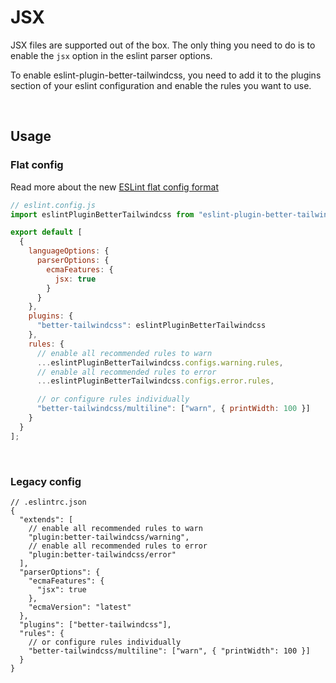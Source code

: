 # JSX

JSX files are supported out of the box. The only thing you need to do is to enable the `jsx` option in the eslint parser options.

To enable eslint-plugin-better-tailwindcss, you need to add it to the plugins section of your eslint configuration and enable the rules you want to use.

<br/>

## Usage

### Flat config

Read more about the new [ESLint flat config format](https://eslint.org/docs/latest/use/configure/configuration-files-new)

```js
// eslint.config.js
import eslintPluginBetterTailwindcss from "eslint-plugin-better-tailwindcss";

export default [
  {
    languageOptions: {
      parserOptions: {
        ecmaFeatures: {
          jsx: true
        }
      }
    },
    plugins: {
      "better-tailwindcss": eslintPluginBetterTailwindcss
    },
    rules: {
      // enable all recommended rules to warn
      ...eslintPluginBetterTailwindcss.configs.warning.rules,
      // enable all recommended rules to error
      ...eslintPluginBetterTailwindcss.configs.error.rules,

      // or configure rules individually
      "better-tailwindcss/multiline": ["warn", { printWidth: 100 }]
    }
  }
];
```

<br/>

### Legacy config

```jsonc
// .eslintrc.json
{
  "extends": [
    // enable all recommended rules to warn
    "plugin:better-tailwindcss/warning",
    // enable all recommended rules to error
    "plugin:better-tailwindcss/error"
  ],
  "parserOptions": {
    "ecmaFeatures": {
      "jsx": true
    },
    "ecmaVersion": "latest"
  },
  "plugins": ["better-tailwindcss"],
  "rules": {
    // or configure rules individually
    "better-tailwindcss/multiline": ["warn", { "printWidth": 100 }]
  }
}
```
